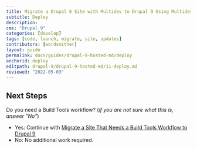 ```yaml
---
title: Migrate a Drupal 8 Site with Multidev to Drupal 9 Using Multidev
subtitle: Deploy
description: 
cms: "Drupal 9"
categories: [develop]
tags: [code, launch, migrate, site, updates]
contributors: [wordsmither]
layout: guide
permalink: docs/guides/drupal-9-hosted-md/deploy
anchorid: deploy
editpath: drupal-9/drupal-9-hosted-md/11-deploy.md
reviewed: "2022-05-03"
---
```


<Partial file="drupal-9/deploy-live.md" />

## Next Steps

Do you need a Build Tools workflow? (*if you are not sure what this is, answer "No"*)

- Yes: Continue with [Migrate a Site That Needs a Build Tools Workflow to Drupal 9](/guides/drupal-9-hosted-btworkflow)
- No: No additional work required.
